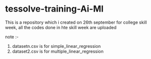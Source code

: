 # tessolve-training-Ai-Ml

This is a repository which i created on 26th september for college skill week, all the codes done 
in hte skill week are uploaded

note :-
1) datasetn.csv is for simple_linear_regression
2) dataset2.csv is for multiple_linear_regression

